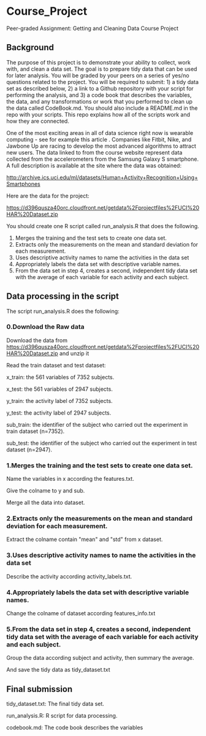 # Course_Project
Peer-graded Assignment: Getting and Cleaning Data Course Project

## Background
The purpose of this project is to demonstrate your ability to collect, work with, and clean a data set. The goal is to prepare tidy data that can be used for later analysis. You will be graded by your peers on a series of yes/no questions related to the project. You will be required to submit: 1) a tidy data set as described below, 2) a link to a Github repository with your script for performing the analysis, and 3) a code book that describes the variables, the data, and any transformations or work that you performed to clean up the data called CodeBook.md. You should also include a README.md in the repo with your scripts. This repo explains how all of the scripts work and how they are connected.

One of the most exciting areas in all of data science right now is wearable computing - see for example this article . Companies like Fitbit, Nike, and Jawbone Up are racing to develop the most advanced algorithms to attract new users. The data linked to from the course website represent data collected from the accelerometers from the Samsung Galaxy S smartphone. A full description is available at the site where the data was obtained:

http://archive.ics.uci.edu/ml/datasets/Human+Activity+Recognition+Using+Smartphones

Here are the data for the project:

https://d396qusza40orc.cloudfront.net/getdata%2Fprojectfiles%2FUCI%20HAR%20Dataset.zip

You should create one R script called run_analysis.R that does the following.

1. Merges the training and the test sets to create one data set.
2. Extracts only the measurements on the mean and standard deviation for each measurement.
3. Uses descriptive activity names to name the activities in the data set
4. Appropriately labels the data set with descriptive variable names.
5. From the data set in step 4, creates a second, independent tidy data set with the average of each variable for each activity and each subject.

## Data processing in the script 

The script run_analysis.R does the following:

### 0.Download the Raw data
Download the data from https://d396qusza40orc.cloudfront.net/getdata%2Fprojectfiles%2FUCI%20HAR%20Dataset.zip and unzip it

Read the train dataset and test dataset:

x_train: the 561 variables of 7352 subjects.

x_test: the 561 variables of 2947 subjects.

y_train: the activity label of 7352 subjects.

y_test: the activity label of 2947 subjects.

sub_train: the identifier of the subject who carried out the experiment in train dataset (n=7352).

sub_test: the identifier of the subject who carried out the experiment in test dataset (n=2947).

### 1.Merges the training and the test sets to create one data set.
Name the variables in x according the features.txt. 

Give the colname to y and sub.

Merge all the data into dataset.

### 2.Extracts only the measurements on the mean and standard deviation for each measurement.
Extract the colname contain "mean" and "std" from x dataset.

### 3.Uses descriptive activity names to name the activities in the data set
Describe the activity according activity_labels.txt.

### 4.Appropriately labels the data set with descriptive variable names.
Change the colname of dataset according features_info.txt

### 5.From the data set in step 4, creates a second, independent tidy data set with the average of each variable for each activity and each subject.
Group the data according subject and activity, then summary the average.

And save the tidy data as tidy_dataset.txt


## Final submission
tidy_dataset.txt: The final tidy data set.

run_analysis.R: R script for data processing.

codebook.md: The code book describes the variables
